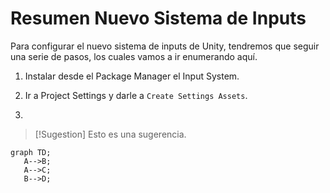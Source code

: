 # Resumen Nuevo Sistema de Inputs
Para configurar el nuevo sistema de inputs de Unity, tendremos que seguir una serie de pasos, los cuales vamos a ir enumerando aquí.

 1. Instalar desde el Package Manager el Input System.

 2. Ir a Project Settings y darle a `Create Settings Assets`.

 3. 

 <!-- > [!NOTE] -->
 <!-- > Una nota rapida para informar--> 
 > [!Sugestion]
 > Esto es una sugerencia.
 ```mermaid
 graph TD;
    A-->B;
    A-->C;
    B-->D;
 ```